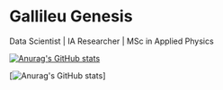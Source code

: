# Gallileu Genesis
Data Scientist | IA Researcher | MSc in Applied Physics

[![Anurag's GitHub stats](https://github-readme-stats.vercel.app/api?username=gallileugenesis)](https://github.com/gallileugenesis/github-readme-stats)
 
[![Anurag's GitHub stats](https://github-readme-stats.vercel.app/api?username=gallileugenesis&show_icons=true&theme=radical)]
